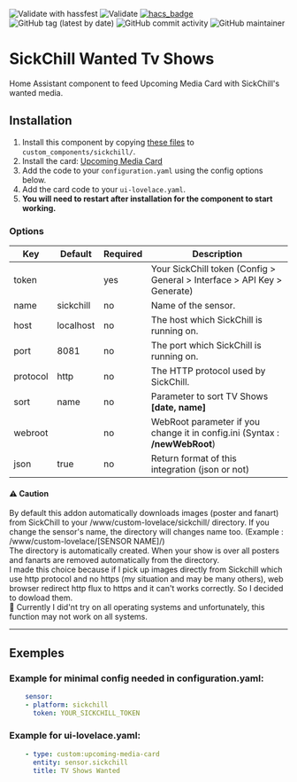 ![Validate with hassfest](https://github.com/youdroid/home-assistant-sickchill/workflows/Validate%20with%20hassfest/badge.svg)
![Validate](https://github.com/youdroid/home-assistant-sickchill/workflows/Validate/badge.svg)
[![hacs_badge](https://img.shields.io/badge/HACS-Default-orange.svg)](https://github.com/hacs/integration)
![GitHub tag (latest by date)](https://img.shields.io/github/v/tag/youdroid/home-assistant-sickchill)
![GitHub commit activity](https://img.shields.io/github/commit-activity/m/youdroid/home-assistant-sickchill)
![GitHub maintainer](https://img.shields.io/badge/maintainer-%40youdroid-blue)
# SickChill Wanted Tv Shows

Home Assistant component to feed Upcoming Media Card with SickChill's wanted media.

## Installation
1. Install this component by copying [these files](https://github.com/youdroid/home-assistant-sickchill/tree/master/custom_components/sickchill) to `custom_components/sickchill/`.
2. Install the card: [Upcoming Media Card](https://github.com/custom-cards/upcoming-media-card)
3. Add the code to your `configuration.yaml` using the config options below.
4. Add the card code to your `ui-lovelace.yaml`. 
5. **You will need to restart after installation for the component to start working.**

### Options

| Key | Default | Required | Description
| --- | --- | --- | ---
| token | | yes | Your SickChill token (Config > General > Interface > API Key > Generate)
| name | sickchill | no | Name of the sensor.
| host | localhost | no | The host which SickChill is running on.
| port | 8081 | no | The port which SickChill is running on.
| protocol | http | no | The HTTP protocol used by SickChill.
| sort | name | no | Parameter to sort TV Shows **[date, name]**
| webroot |  | no | WebRoot parameter if you change it in config.ini (Syntax : **/newWebRoot**)
| json | true | no | Return format of this integration (json or not)

#### :warning: Caution
By default this addon automatically downloads images (poster and fanart) from SickChill to your /www/custom-lovelace/sickchill/ directory. 
If you change the sensor's name, the directory will changes name too. (Example : /www/custom-lovelace/[SENSOR NAME]/)  
The directory is automatically created. When your show is over all posters and fanarts are removed automatically from the directory.  
I made this choice because if I pick up images directly from Sickchill which use http protocol and no https (my situation and may be many others), web browser redirect http flux to https and it can't works correctly. So I decided to dowload them.  
:pray: Currently I did'nt try on all operating systems and unfortunately, this function may not work on all systems.
***
## Exemples

### Example for minimal config needed in configuration.yaml:
```yaml
    sensor:
    - platform: sickchill
      token: YOUR_SICKCHILL_TOKEN
```
### Example for ui-lovelace.yaml:
```yaml
    - type: custom:upcoming-media-card
      entity: sensor.sickchill
      title: TV Shows Wanted
```

